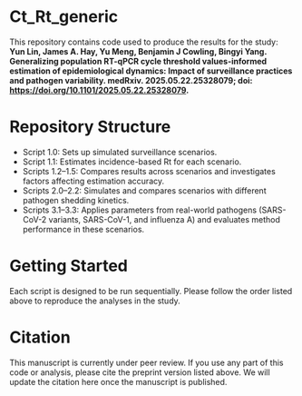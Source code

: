 # Ct_Rt_generic
This repository contains code used to produce the results for the study:
**Yun Lin, James A. Hay, Yu Meng, Benjamin J Cowling, Bingyi Yang. Generalizing population RT-qPCR cycle threshold values-informed estimation of epidemiological dynamics: Impact of surveillance practices and pathogen variability. medRxiv. 2025.05.22.25328079; doi: https://doi.org/10.1101/2025.05.22.25328079.**

# Repository Structure
* Script 1.0: Sets up simulated surveillance scenarios.
* Script 1.1: Estimates incidence-based Rt for each scenario.
* Scripts 1.2–1.5: Compares results across scenarios and investigates factors affecting estimation accuracy.
* Scripts 2.0–2.2: Simulates and compares scenarios with different pathogen shedding kinetics.
* Scripts 3.1–3.3: Applies parameters from real-world pathogens (SARS-CoV-2 variants, SARS-CoV-1, and influenza A) and evaluates method performance in these scenarios.

# Getting Started
Each script is designed to be run sequentially. Please follow the order listed above to reproduce the analyses in the study.

# Citation
This manuscript is currently under peer review. If you use any part of this code or analysis, please cite the preprint version listed above. We will update the citation here once the manuscript is published.
